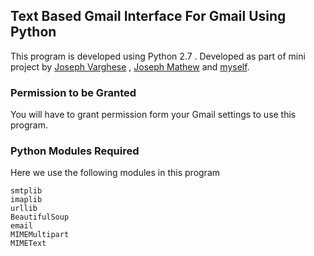 ## Text Based Gmail Interface For Gmail Using Python
This program is developed using Python 2.7 . Developed as part of mini project by [Joseph Varghese](https://github.com/iamjosephvarghese) , [Joseph Mathew](https://github.com/josephmathew900) and [myself](https://github.com/franklinrockz).

### Permission to be Granted
You will have to grant permission form your Gmail settings to use this program.  

### Python Modules Required
Here we use the following modules in this program
```
smtplib  
imaplib  
urllib  
BeautifulSoup  
email  
MIMEMultipart  
MIMEText
```
